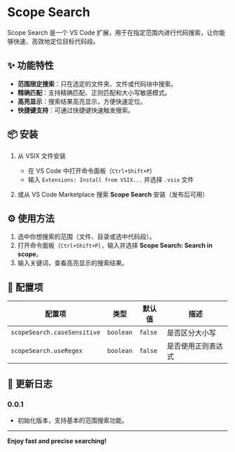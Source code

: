 # Scope Search

Scope Search 是一个 VS Code 扩展，用于在指定范围内进行代码搜索，让你能够快速、高效地定位目标代码段。

## ✨ 功能特性

- **范围限定搜索**：只在选定的文件夹、文件或代码块中搜索。
- **精确匹配**：支持精确匹配、正则匹配和大小写敏感模式。
- **高亮显示**：搜索结果高亮显示，方便快速定位。
- **快捷键支持**：可通过快捷键快速触发搜索。

## 📦 安装

1. 从 VSIX 文件安装  
   - 在 VS Code 中打开命令面板（`Ctrl+Shift+P`）  
   - 输入 `Extensions: Install from VSIX...` 并选择 `.vsix` 文件

2. 或从 VS Code Marketplace 搜索 **Scope Search** 安装（发布后可用）

## ⚙️ 使用方法

1. 选中你想搜索的范围（文件、目录或选中代码段）。
2. 打开命令面板（`Ctrl+Shift+P`），输入并选择 **Scope Search: Search in scope**。
3. 输入关键词，查看高亮显示的搜索结果。

## 🔧 配置项

| 配置项 | 类型 | 默认值 | 描述 |
| --- | --- | --- | --- |
| `scopeSearch.caseSensitive` | `boolean` | `false` | 是否区分大小写 |
| `scopeSearch.useRegex` | `boolean` | `false` | 是否使用正则表达式 |

## 📝 更新日志

### 0.0.1
- 初始化版本，支持基本的范围搜索功能。

---

**Enjoy fast and precise searching!**